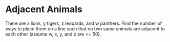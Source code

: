 # Adjacent Animals

There are x lions, y tigers, z leopards, and w panthers. Find the number of ways to place them on a line such that no two same animals are adjacent to each other (assume w, x, y, and z are <= 50).
